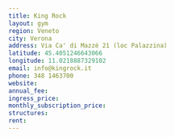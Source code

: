 ```yaml
---
title: King Rock
layout: gym
region: Veneto
city: Verona
address: Via Ca' di Mazzé 21 (loc Palazzina)
latitude: 45.4051246643066
longitude: 11.0218887329102
email: info@kingrock.it
phone: 348 1463700
website: 
annual_fee: 
ingress_price: 
monthly_subscription_price: 
structures: 
rent: 
---
```


